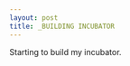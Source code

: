 ```yaml
---
layout: post
title: _BUILDING INCUBATOR
---
```


Starting to build my incubator.<br >
<img src="http://tamarahoogeweegen.com/INCUBATOR_1.jpg" alt="" /> <br>
<img src="http://tamarahoogeweegen.com/ELECTRONICS.jpg" alt="" /><br>
<img src="http://tamarahoogeweegen.com/ELECTRONICS_2.jpg" alt="" />
